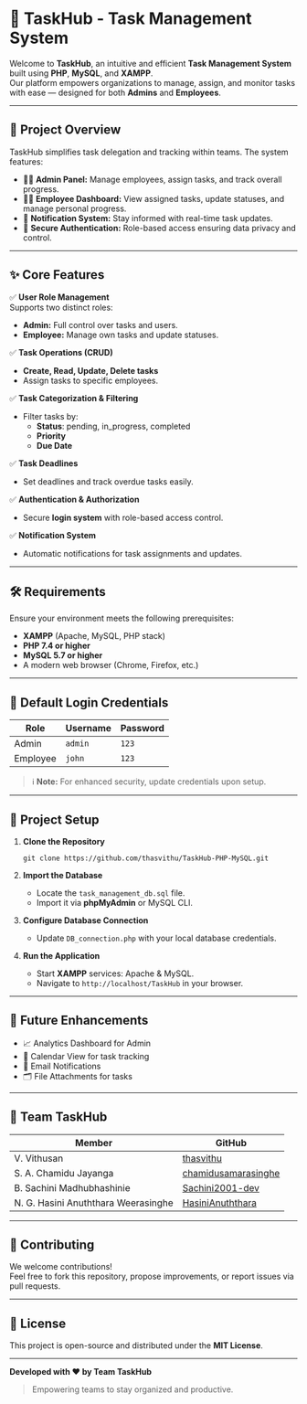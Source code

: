# 📌 TaskHub - Task Management System

Welcome to **TaskHub**, an intuitive and efficient **Task Management System** built using **PHP**, **MySQL**, and **XAMPP**.  
Our platform empowers organizations to manage, assign, and monitor tasks with ease — designed for both **Admins** and **Employees**.

---

## 🚀 Project Overview

TaskHub simplifies task delegation and tracking within teams. The system features:

- 🧑‍💼 **Admin Panel:** Manage employees, assign tasks, and track overall progress.
- 👩‍💻 **Employee Dashboard:** View assigned tasks, update statuses, and manage personal progress.
- 🔔 **Notification System:** Stay informed with real-time task updates.
- 🔐 **Secure Authentication:** Role-based access ensuring data privacy and control.

---

## ✨ Core Features

✅ **User Role Management**  
Supports two distinct roles:
- **Admin:** Full control over tasks and users.
- **Employee:** Manage own tasks and update statuses.

✅ **Task Operations (CRUD)**  
- **Create, Read, Update, Delete tasks**
- Assign tasks to specific employees.

✅ **Task Categorization & Filtering**  
- Filter tasks by:
  - **Status**: pending, in_progress, completed
  - **Priority**
  - **Due Date**

✅ **Task Deadlines**  
- Set deadlines and track overdue tasks easily.

✅ **Authentication & Authorization**  
- Secure **login system** with role-based access control.

✅ **Notification System**  
- Automatic notifications for task assignments and updates.

---

## 🛠️ Requirements

Ensure your environment meets the following prerequisites:

- **XAMPP** (Apache, MySQL, PHP stack)
- **PHP 7.4 or higher**
- **MySQL 5.7 or higher**
- A modern web browser (Chrome, Firefox, etc.)

---

## 🔑 Default Login Credentials

| Role    | Username | Password |
|---------|----------|----------|
| Admin   | `admin`  | `123`     |
| Employee| `john`   | `123`     |

> ℹ️ **Note:** For enhanced security, update credentials upon setup.

---

## 📂 Project Setup

1. **Clone the Repository**
   ```
   git clone https://github.com/thasvithu/TaskHub-PHP-MySQL.git
   ```

2. **Import the Database**
   - Locate the `task_management_db.sql` file.
   - Import it via **phpMyAdmin** or MySQL CLI.

3. **Configure Database Connection**
   - Update `DB_connection.php` with your local database credentials.

4. **Run the Application**
   - Start **XAMPP** services: Apache & MySQL.
   - Navigate to `http://localhost/TaskHub` in your browser.

---

## 🌟 Future Enhancements

- 📈 Analytics Dashboard for Admin
- 📅 Calendar View for task tracking
- 📧 Email Notifications
- 🗂️ File Attachments for tasks

---

## 👥 Team TaskHub

| Member | GitHub |
|--------|--------|
| V. Vithusan | [thasvithu](https://github.com/thasvithu) |
| S. A. Chamidu Jayanga | [chamidusamarasinghe](https://github.com/chamidusamarasinghe) |
| B. Sachini Madhubhashinie | [Sachini2001-dev](https://github.com/Sachini2001-dev) |
| N. G. Hasini Anuththara Weerasinghe | [HasiniAnuththara](https://github.com/HasiniAnuththara) |

---

## 🤝 Contributing

We welcome contributions!  
Feel free to fork this repository, propose improvements, or report issues via pull requests.

---

## 📜 License

This project is open-source and distributed under the **MIT License**.

---

**Developed with ❤️ by Team TaskHub**  
> Empowering teams to stay organized and productive.

